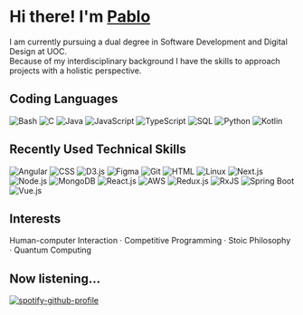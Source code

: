 # Hi there! I'm [Pablo](https://apausa.dev)

I am currently pursuing a dual degree in Software Development and Digital Design at UOC.  
Because of my interdisciplinary background I have the skills to approach projects with a holistic perspective.

## Coding Languages

![Bash](https://img.shields.io/badge/Bash-black?logo=gnubash)
![C](https://img.shields.io/badge/C-black?logo=c)
![Java](https://img.shields.io/badge/Javablack?logo=java)
![JavaScript](https://img.shields.io/badge/JavaScript-black?logo=javascript)
![TypeScript](https://img.shields.io/badge/TypeScript-black?logo=typescript)
![SQL](https://img.shields.io/badge/SQL-black?logo=postgresql)
![Python](https://img.shields.io/badge/Python-black?logo=python)
![Kotlin](https://img.shields.io/badge/Kotlin-black?logo=kotlin)

## Recently Used Technical Skills

![Angular](https://img.shields.io/badge/Angular-black?logo=angular)
![CSS](https://img.shields.io/badge/CSS-black?logo=css)
![D3.js](https://img.shields.io/badge/D3.js-black?logo=d3)
![Figma](https://img.shields.io/badge/Figma-pblack?logo=figma)
![Git](https://img.shields.io/badge/Git-black?logo=git)
![HTML](https://img.shields.io/badge/HTML-black?logo=html)
![Linux](https://img.shields.io/badge/Linux-black?logo=linux)
![Next.js](https://img.shields.io/badge/Next.js-black?logo=nextdotjs)
![Node.js](https://img.shields.io/badge/Node.js-black?logo=nodedotjs)
![MongoDB](https://img.shields.io/badge/MongoDB-black?logo=mongodb)
![React.js](https://img.shields.io/badge/React.js-black?logo=react)
![AWS](https://img.shields.io/badge/AWS-black?logo=amazonwebservices)
![Redux.js](https://img.shields.io/badge/Redux.js-black?logo=redux)
![RxJS](https://img.shields.io/badge/RxJS-black)
![Spring Boot](https://img.shields.io/badge/Spring_Boot-black?logo=springboot)
![Vue.js](https://img.shields.io/badge/Vue.js-black?logo=vuedotjs)

## Interests

Human-computer Interaction · Competitive Programming · Stoic Philosophy · Quantum Computing

## Now listening...

[![spotify-github-profile](https://spotify-github-profile.kittinanx.com/apblack?uid=pabloapausa&cover_image=true&theme=natemoo-re&show_offline=true&background_color=121212&interchange=false&bar_color=53b14f&bar_color_cover=false)](https://spotify-github-profile.kittinanx.com/apblack?uid=pabloapausa&redirect=true)
